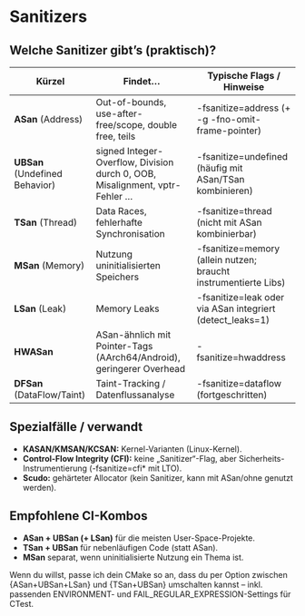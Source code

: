 # Sanitizers

## Welche Sanitizer gibt’s (praktisch)?

| Kürzel | Findet… | Typische Flags / Hinweise |
| - | - | - |
| **ASan** (Address) | Out-of-bounds, use-after-free/scope, double free, teils  | -fsanitize=address (+ -g -fno-omit-frame-pointer) |
| **UBSan** (Undefined Behavior) | signed Integer-Overflow, Division durch 0, OOB, Misalignment, vptr-Fehler … | -fsanitize=undefined (häufig mit ASan/TSan kombinieren) |
| **TSan** (Thread) | Data Races, fehlerhafte Synchronisation | -fsanitize=thread (nicht mit ASan kombinierbar) |
| **MSan** (Memory) | Nutzung uninitialisierten Speichers | -fsanitize=memory (allein nutzen; braucht instrumentierte Libs) |
| **LSan** (Leak) | Memory Leaks | -fsanitize=leak oder via ASan integriert (detect_leaks=1) |
| **HWASan** | ASan-ähnlich mit Pointer-Tags (AArch64/Android), geringerer Overhead | -fsanitize=hwaddress |
| **DFSan** (DataFlow/Taint) | Taint-Tracking / Datenflussanalyse | -fsanitize=dataflow (fortgeschritten) |

## Spezialfälle / verwandt

- **KASAN/KMSAN/KCSAN:** Kernel-Varianten (Linux-Kernel).
- **Control-Flow Integrity (CFI):** keine „Sanitizer“-Flag, aber Sicherheits-Instrumentierung (-fsanitize=cfi* mit LTO).
- **Scudo:** gehärteter Allocator (kein Sanitizer, kann mit ASan/ohne genutzt werden).

## Empfohlene CI-Kombos

- **ASan + UBSan (+ LSan)** für die meisten User-Space-Projekte.
- **TSan + UBSan** für nebenläufigen Code (statt ASan).
- **MSan** separat, wenn uninitialisierte Nutzung ein Thema ist.

Wenn du willst, passe ich dein CMake so an, dass du per Option zwischen {ASan+UBSan+LSan} und {TSan+UBSan} umschalten kannst – inkl. passenden ENVIRONMENT- und FAIL_REGULAR_EXPRESSION-Settings für CTest.
